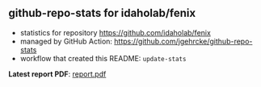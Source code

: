 ## github-repo-stats for idaholab/fenix

- statistics for repository https://github.com/idaholab/fenix
- managed by GitHub Action: https://github.com/jgehrcke/github-repo-stats
- workflow that created this README: `update-stats`

**Latest report PDF**: [report.pdf](https://github.com/idaholab/repository-statistics/raw/main/idaholab/fenix/latest-report/report.pdf)

